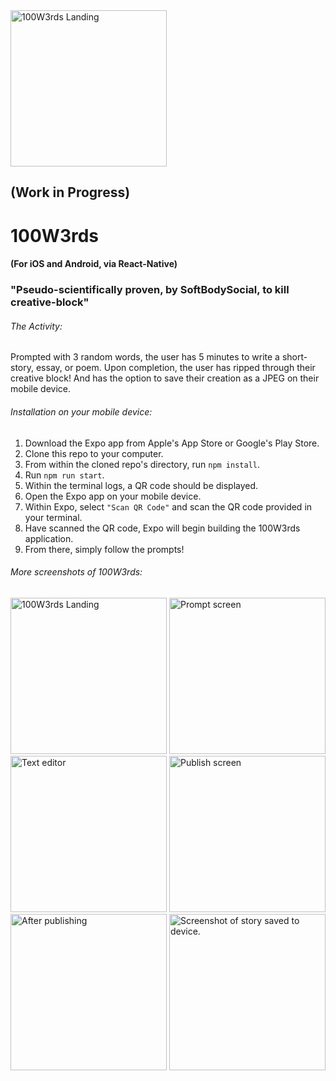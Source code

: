 <img alt="100W3rds Landing" src="https://i.imgur.com/97T307F.png" width="250">

## (Work in Progress)

# 100W3rds
#### (For iOS and Android, via React-Native)

### "Pseudo-scientifically proven, by SoftBodySocial, to kill creative-block"


###### The Activity:
Prompted with 3 random words, the user has 5 minutes to write a short-story, essay, or poem.
Upon completion, the user has ripped through their creative block!  And has the option to save their creation as a JPEG on their mobile device.

###### Installation on your mobile device:
1. Download the Expo app from Apple's App Store or Google's Play Store.
2. Clone this repo to your computer.
3. From within the cloned repo's directory, run `npm install`.
4. Run `npm run start`.
5. Within the terminal logs, a QR code should be displayed.
6. Open the Expo app on your mobile device.
7. Within Expo, select `"Scan QR Code"` and scan the QR code provided in your terminal.
8. Have scanned the QR code, Expo will begin building the 100W3rds application.
9. From there, simply follow the prompts!


###### More screenshots of 100W3rds:
<img alt="100W3rds Landing" src="https://i.imgur.com/97T307F.png" width="250">
<img alt="Prompt screen" src="https://i.imgur.com/2AJNT1r.png" width="250">
<img alt="Text editor" src="https://i.imgur.com/cgPYGFg.png" width="250">
<img alt="Publish screen" src="https://i.imgur.com/gEoVzxo.png" width="250">
<img alt="After publishing" src="https://i.imgur.com/LtIpA9G.png" width="250">
<img alt="Screenshot of story saved to device." src="https://i.imgur.com/tVPZ9DA.png" width="250">
